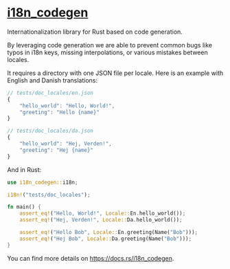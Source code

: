# [i18n_codegen](https://crates.io/crates/i18n_codegen)

Internationalization library for Rust based on code generation.

By leveraging code generation we are able to prevent common bugs like typos in i18n keys,
missing interpolations, or various mistakes between locales.

It requires a directory with one JSON file per locale. Here is an example with English and
Danish translations:

```javascript
// tests/doc_locales/en.json
{
    "hello_world": "Hello, World!",
    "greeting": "Hello {name}"
}

// tests/doc_locales/da.json
{
    "hello_world": "Hej, Verden!",
    "greeting": "Hej {name}"
}
```

And in Rust:

```rust
use i18n_codegen::i18n;

i18n!("tests/doc_locales");

fn main() {
    assert_eq!("Hello, World!", Locale::En.hello_world());
    assert_eq!("Hej, Verden!", Locale::Da.hello_world());

    assert_eq!("Hello Bob", Locale::En.greeting(Name("Bob")));
    assert_eq!("Hej Bob", Locale::Da.greeting(Name("Bob")));
}
```

You can find more details on <https://docs.rs/i18n_codegen>.
